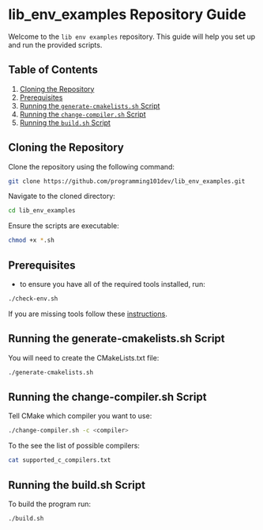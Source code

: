 # lib_env_examples Repository Guide

Welcome to the `lib env examples` repository. This guide will help you set up and run the provided scripts.

## **Table of Contents**

1. [Cloning the Repository](#cloning-the-repository)
2. [Prerequisites](#Prerequisites)
3. [Running the `generate-cmakelists.sh` Script](#running-the-generate-cmakelistssh-script)
4. [Running the `change-compiler.sh` Script](#running-the-change-compilersh-script)
5. [Running the `build.sh` Script](#running-the-buildsh-script)

## **Cloning the Repository**

Clone the repository using the following command:

```bash
git clone https://github.com/programming101dev/lib_env_examples.git
```

Navigate to the cloned directory:

```bash
cd lib_env_examples
```

Ensure the scripts are executable:

```bash
chmod +x *.sh
```

## **Prerequisites**

- to ensure you have all of the required tools installed, run:
```bash
./check-env.sh
```

If you are missing tools follow these [instructions](https://docs.google.com/document/d/1ZPqlPD1mie5iwJ2XAcNGz7WeA86dTLerFXs9sAuwCco/edit?usp=drive_link).

## **Running the generate-cmakelists.sh Script**

You will need to create the CMakeLists.txt file:

```bash
./generate-cmakelists.sh
```

## **Running the change-compiler.sh Script**

Tell CMake which compiler you want to use:

```bash
./change-compiler.sh -c <compiler>
```

To the see the list of possible compilers:

```bash
cat supported_c_compilers.txt
```

## **Running the build.sh Script**

To build the program run:

```bash
./build.sh
```
